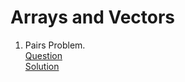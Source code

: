# Arrays and Vectors
1. Pairs Problem. 
   <br /> [Question](/docs/1.ArrayAndVector-Question1.jpg)
   <br /> [Solution](/1.question1-solution.cpp)